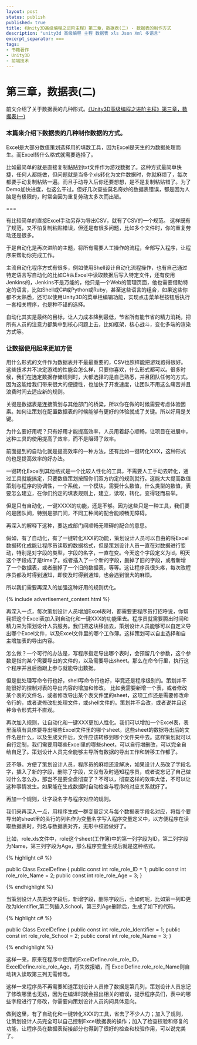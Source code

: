 ```yaml
---
layout: post
status: publish
published: true
title: 《Unity3D高级编程之进阶主程》第三章，数据表(二) - 数据表的制作方式
description: "unity3d 高级编程 主程 数据表 xls Json Xml 多语言"
excerpt_separator: ===
tags:
- 书籍著作
- Unity3D
- 前端技术
---
```



# 第三章，数据表(二)

前文介绍了关于数据表的几种形式。[《Unity3D高级编程之进阶主程》第三章，数据表(一)](http://www.luzexi.com/2018/07/09/Unity3D%E9%AB%98%E7%BA%A7%E7%BC%96%E7%A8%8B%E4%B9%8B%E8%BF%9B%E9%98%B6%E4%B8%BB%E7%A8%8B-%E6%95%B0%E6%8D%AE%E8%A1%A81.html)

### 本篇来介绍下数据表的几种制作数据的方式。

Excel是大部分数值策划选择用的填数工具，因为Excel是天生的为数据处理而生。而Excel转什么格式就需要选择了。

比如最简单的就是直接复制黏贴到txt文件作为游戏数据了。这种方式最简单快捷，任何人都能做，但问题就是当多个xls转化为文件数据时，你就麻烦了，每次都要手动复制粘贴一遍。而且手动导入后你还要想想，是不是复制粘贴错了。为了Demo加快进度，也这么干过。但好几次查些莫名奇妙的数据表错误，都是因为人脑是有极限的，时常会因为重复劳动太多次而出错。

===

有比较简单的直接Excel手动另存为导出CSV，就有了CSV的一个规范。
这样既有了规范，又不怕复制粘贴错误，但还是有很多问题，比如多个文件时，你的重复劳动还是很多。

于是自动化是再次进阶的主题，将所有需要人工操作的流程，全部写入程序，让程序来帮助你完成工作。

主流自动化程序方式有很多，例如使用Shell设计自动化流程操作，也有自己通过特定语言写自动化的比如C#从Excel中读取数据后写入特定文件，还有使用Jenkins的，Jenkins不是万能的，他只是一个Web的管理页面，他也需要借助特定的语言，比如Shell或C#或Python或Ruby，甚至这些语言的组合，如果这些你都不太熟悉，还可以使用Unity3D的菜单栏编辑功能，实现点击菜单栏按钮后执行一套相关程序，也是种不错的选择。

自动化其实是最终的目标，让人力成本降到最低，节省所有能节省的精力消耗，把所有人员的注意力都集中到核心问题上去，比如框架，核心战斗，变化多端的渲染方式等。

### 让数据使用起来更加方便

用什么形式的文件作为数据表并不最最重要的，CSV也照样能把游戏跑得很好。这些技术并不决定游戏的性能会怎么样，只要你喜欢，什么形式都可以。很多时候，我们在选定数据存储规则时，大都选择的是自己熟悉，并且团队任何的方式。因为这能给我们带来很大的便捷性，也加快了开发速度，让团队不用这么痛苦并且浪费时间去适应新的规则。

关键是数据表是连接策划与其他部门的桥梁，所以你在做的时候需要考虑体验因素。如何让策划在配置数据表的时候能够有更好的体验就成了关键。所以好用是关键。

为什么要好用呢？只有好用才能提高效率，人员用着舒心顺畅，让项目在进展中，这种工具的使用提高了效率，而不是阻碍了效率。

前面提到的自动化就是提高效率的一种方法，还有比如一键转化XXX，这种形式的也是提高效率的好办法。

一键转化Excel到其他格式是一个比较人性化的工具，不需要人工手动去转化，通过工具就能搞定，只要数值策划按照你们双方约定的规则就行。这能大大提高数值策划与程序的协调性，一个系统，一个模块，需要什么数值，什么类型的数值，表要怎么建立，在你们约定的填表规则上，建立，读取，转化，变得轻而易举。

但是只有自动化，一键XXXX的功能，还是不够。因为这些只是一种工具，我们要的是团队间，特别是部门间，不同工种间的配合能顺畅无障碍。

再深入的解释下这种，要达成部门间顺畅无障碍的配合的意思。

假如，有了自动化，有了一键转化XXX的功能，策划设计人员可以自由的将Excel数据转化成能让程序员读取的数据格式，但是策划设计人员一直在对数据进行变动，特别是对字段的类型，字段的名字，一直在变。今天这个字段定义为id，明天这个字段成了是time了。或者插入了一个新的字段，删掉了旧的字段，或者新增了一个数据表，或者删掉了一个旧的数据表，等等。这让程序员很头疼，每次改程序员都及时得到通知，即使及时得到通知，也会遇到很大的麻烦。

所以我们需要再深入的加强这种好用的规则优化。

{% include advertisement_content.html %}

再深入一点，每次策划设计人员增加Excel表时，都需要更程序员打招呼说，你帮我把这个Excel表加入到自动化和一键XXX的功能里去。程序员就需要腾出时间和精力来为策划设计人员服务。我们把这块移出去，策划设计人员能够可以自定义导出哪个Excel文件，以及Excel文件里的哪个工作簿。这样策划可以自主选择和自主增加表的导出内容。

怎么做？一个可行的办法是，写程序指定导出哪个表时，会预留几个参数，这个参数是指向某个需要导出的文件的，以及需要导出sheet。那么在命令行里，执行这个程序并且后面跟上参与就能导出数据。

但是批处理写命令行也好，shell写命令行也好，毕竟还是程序级别的。策划并不能很好的控制对表的导出内容的增加和修改。
比如我需要新增一个表，或者修改某个表的文件名，或者修改导出某个表文件里的sheet，这项工作还是需要修改命令行的，或者说修改批处理文件，或shell文件的。策划并不会改，或者说并且这种命令形式并不直观。


再次加入规则，让自动化和一键XXX更加人性化。我们可以增加一个Excel表，表里面填有具体要导出哪些Excel文件里的哪个sheet，这些sheet的数据导出后的文件名是什么，以及生成文件后，文件应该转移到哪个文件夹中去。这样策划就可以自行定制，我们需要用哪些Excel里的哪些sheet，可以自行增删改，可以完全自给自足了。策划设计人员完全能够主导所有数据的导出工作和转移工作都了。

还不够。方便了策划设计人员，程序员的麻烦还没解决，如果设计人员改了字段名字，插入了新的字段，删除了字段，又没有及时通知程序员，或者说忘记了自己做过什么怎么办，那岂不是要全盘彻查了？不可以，彻查这样的效率太低，不可以让这种事情发生。如果能在生成数据时自动检查与程序的对应关系就好了。

再加一个规则，让字段名字与程序对应的规则。

我们来再深入一点，用程序生成一群变量定义与每个数据表字段名对应，将每个要导出的sheet里的头行的列名作为变量名字写入程序变量定义中，以方便程序在读取数据表时，列名与数据表对齐，无形中校验做好了。

比如，role.xls文件中，role这个sheet(工作簿)中的第一列字段为ID，第二列字段为Name，第三列字段为Age，那么程序变量生成后就是这种格式。

{% highlight c# %}

public Class ExcelDefine
{
	public const int role_role_ID = 1;
	public const int role_role_Name = 2;
	public const int role_role_Age = 3;
}

{% endhighlight %}

当策划设计人员更改字段后，新增字段，删除字段后，会如何呢，比如第一列ID更改为Identifier,第二列插入School，第三列Age删除后，生成了如下的代码。

{% highlight c# %}

public Class ExcelDefine
{
	public const int role_role_Identifier = 1;
	public const int role_role_School = 2;
	public const int role_role_Name = 3;
}

{% endhighlight %}

这样一来，原来在程序中使用的ExcelDefine.role_role_ID，ExcelDefine.role_role_Age，将失效报错，而 ExcelDefine.role_role_Name则自动转入读取第三列无需修改。

这样一来程序员不再需要知道策划设计人员修了数据是第几列，策划设计人员忘记了修改哪里也无妨，因为在编译时就会报出相关的错误，提示程序员们，表中的哪些字段进行了修改，你需要向策划设计人员询问具体意向。

做到这里，有了自动化和一键转化XXX的工具，省去了不少人力；加入了规则，让策划设计人员完全可以自己控制Excel数据表的操作；加入了检查校验和修复的功能，让程序员在数据表衔接部分也得到了很好的检查和校验作用，可以说完美了。


